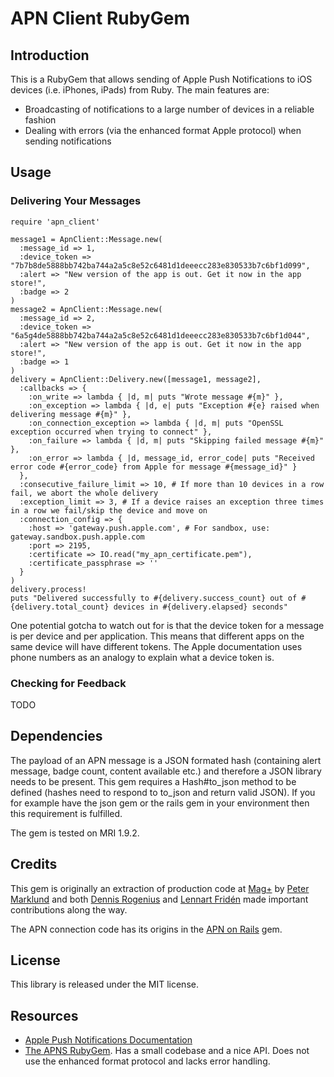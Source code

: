 # APN Client RubyGem

## Introduction

This is a RubyGem that allows sending of Apple Push Notifications to iOS devices (i.e. iPhones, iPads) from Ruby. The main features are:

* Broadcasting of notifications to a large number of devices in a reliable fashion
* Dealing with errors (via the enhanced format Apple protocol) when sending notifications

## Usage

### Delivering Your Messages

```
require 'apn_client'

message1 = ApnClient::Message.new(
  :message_id => 1,
  :device_token => "7b7b8de5888bb742ba744a2a5c8e52c6481d1deeecc283e830533b7c6bf1d099",
  :alert => "New version of the app is out. Get it now in the app store!",
  :badge => 2
)
message2 = ApnClient::Message.new(
  :message_id => 2,
  :device_token => "6a5g4de5888bb742ba744a2a5c8e52c6481d1deeecc283e830533b7c6bf1d044",
  :alert => "New version of the app is out. Get it now in the app store!",
  :badge => 1
)
delivery = ApnClient::Delivery.new([message1, message2],
  :callbacks => {
    :on_write => lambda { |d, m| puts "Wrote message #{m}" },
    :on_exception => lambda { |d, e| puts "Exception #{e} raised when delivering message #{m}" },
    :on_connection_exception => lambda { |d, m| puts "OpenSSL exception occurred when trying to connect" },
    :on_failure => lambda { |d, m| puts "Skipping failed message #{m}" },
    :on_error => lambda { |d, message_id, error_code| puts "Received error code #{error_code} from Apple for message #{message_id}" }
  },
  :consecutive_failure_limit => 10, # If more than 10 devices in a row fail, we abort the whole delivery
  :exception_limit => 3, # If a device raises an exception three times in a row we fail/skip the device and move on
  :connection_config => {
  	:host => 'gateway.push.apple.com', # For sandbox, use: gateway.sandbox.push.apple.com
  	:port => 2195,
  	:certificate => IO.read("my_apn_certificate.pem"),
  	:certificate_passphrase => ''
  }
)
delivery.process!
puts "Delivered successfully to #{delivery.success_count} out of #{delivery.total_count} devices in #{delivery.elapsed} seconds"
```

One potential gotcha to watch out for is that the device token for a message is per device and per application. This means
that different apps on the same device will have different tokens. The Apple documentation uses phone numbers as an analogy
to explain what a device token is.

### Checking for Feedback

TODO

## Dependencies

The payload of an APN message is a JSON formated hash (containing alert message, badge count, content available etc.) and therefore a JSON library needs to be present. This gem requires a Hash#to_json method to be defined (hashes need to respond
to to_json and return valid JSON). If you for example have the json gem or the rails gem in your environment then this requirement is fulfilled.

The gem is tested on MRI 1.9.2.

## Credits

This gem is originally an extraction of production code at [Mag+](http://www.magplus.com) by [Peter Marklund](https://github.com/peter) and both [Dennis Rogenius](https://github.com/denro) and [Lennart Fridén](https://github.com/DevL) made important contributions along the way.

The APN connection code has its origins in the [APN on Rails](https://github.com/jwang/apn_on_rails) gem.

## License

This library is released under the MIT license.

## Resources

* [Apple Push Notifications Documentation](http://developer.apple.com/library/ios/#documentation/NetworkingInternet/Conceptual/RemoteNotificationsPG/Introduction/Introduction.html#//apple_ref/doc/uid/TP40008194-CH1-SW1)
* [The APNS RubyGem](https://github.com/jpoz/APNS). Has a small codebase and a nice API. Does not use the enhanced format protocol and lacks error handling.
